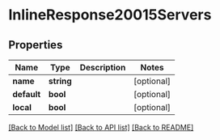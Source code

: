 # InlineResponse20015Servers

## Properties
Name | Type | Description | Notes
------------ | ------------- | ------------- | -------------
**name** | **string** |  | [optional] 
**default** | **bool** |  | [optional] 
**local** | **bool** |  | [optional] 

[[Back to Model list]](../../README.md#documentation-for-models) [[Back to API list]](../../README.md#documentation-for-api-endpoints) [[Back to README]](../../README.md)

